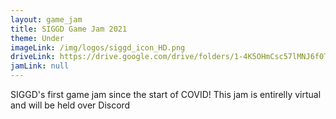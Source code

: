 ```yaml
---
layout: game_jam
title: SIGGD Game Jam 2021
theme: Under
imageLink: /img/logos/siggd_icon_HD.png
driveLink: https://drive.google.com/drive/folders/1-4K5OHmCsc57lMNJ6f0T1W7cviBbGIR_?usp=sharing
jamLink: null
---
```

<!--Put description here:-->
SIGGD's first game jam since the start of COVID! This jam is entirelly virtual and will be held over Discord